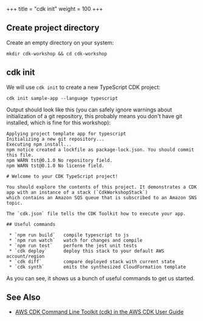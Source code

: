 +++
title = "cdk init"
weight = 100
+++

## Create project directory

Create an empty directory on your system:

```
mkdir cdk-workshop && cd cdk-workshop
```

## cdk init

We will use `cdk init` to create a new TypeScript CDK project:

```
cdk init sample-app --language typescript
```

Output should look like this (you can safely ignore warnings about
initialization of a git repository, this probably means you don't have git
installed, which is fine for this workshop):

```
Applying project template app for typescript
Initializing a new git repository...
Executing npm install...
npm notice created a lockfile as package-lock.json. You should commit this file.
npm WARN tst@0.1.0 No repository field.
npm WARN tst@0.1.0 No license field.

# Welcome to your CDK TypeScript project!

You should explore the contents of this project. It demonstrates a CDK app with an instance of a stack (`CdkWorkshopStack`)
which contains an Amazon SQS queue that is subscribed to an Amazon SNS topic.

The `cdk.json` file tells the CDK Toolkit how to execute your app.

## Useful commands

 * `npm run build`   compile typescript to js
 * `npm run watch`   watch for changes and compile
 * `npm run test`    perform the jest unit tests
 * `cdk deploy`      deploy this stack to your default AWS account/region
 * `cdk diff`        compare deployed stack with current state
 * `cdk synth`       emits the synthesized CloudFormation template
```

As you can see, it shows us a bunch of useful commands to get us started.

## See Also

- [AWS CDK Command Line Toolkit (cdk) in the AWS CDK User Guide](https://docs.aws.amazon.com/CDK/latest/userguide/tools.html)

